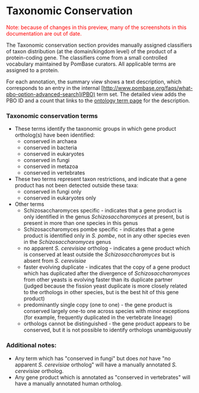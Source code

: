 # Taxonomic Conservation

<div style="color: red">
  Note: because of changes in this preview, many of the screenshots in
  this documentation are out of date.
</div>

The Taxonomic conservation section provides manually assigned
classifiers of taxon distribution (at the domain/kingdom level) of the
product of a protein-coding gene. The classifiers come from a small
controlled vocabulary maintained by PomBase curators. All applicable
terms are assigned to a protein.

For each annotation, the summary view shows a text description, which
corresponds to an entry in the internal
[http://www.pombase.org/faqs/what-pbo-option-advanced-search](PBO)
term set. The detailed view adds the PBO ID and a count that links to
the [ontology term page](/documentation/ontology-term-page) for the
description.

### Taxonomic conservation terms ###

-   These terms identify the taxonomic groups in which gene product
    ortholog(s) have been identified:
    -   conserved in archaea
    -   conserved in bacteria
    -   conserved in eukaryotes
    -   conserved in fungi
    -   conserved in metazoa
    -   conserved in vertebrates
-   These two terms represent taxon restrictions, and indicate that a
    gene product has not been detected outside these taxa:
    -   conserved in fungi only
    -   conserved in eukaryotes only
-   Other terms
    -   Schizosaccharomyces specific - indicates that a gene product is
        only identified in the genus *Schizosaccharomyces* at present,
        but is present in more than one species in this genus
    -   Schizosaccharomyces pombe specific - indicates that a gene
        product is identified only in *S. pombe*, not in any other
        species even in the *Schizosaccharomyces* genus
    -   no apparent *S. cerevisiae* ortholog - indicates a gene product
        which is conserved at least outside the *Schizosaccharomyces*
        but is absent from *S. cerevisiae*
    -   faster evolving duplicate - indicates that the copy of a gene
        product which has duplicated after the divergence of
        *Schizosaccharomyces* from other yeasts is evolving faster than
        its duplicate partner (judged because the fission yeast
        duplicate is more closely related to the orthologs in other
        species, but is the best hit of this gene product)
    -   predominantly single copy (one to one) - the gene product is
        conserved largely one-to one across species with minor
        exceptions (for example, frequently duplicated in the vertebrate
        lineage)
    -   orthologs cannot be distinguished - the gene product appears to
        be conserved, but it is not possible to identify orthologs
        unambiguously

### Additional notes: ###

-   Any term which has "conserved in fungi" but does *not* have "no
    apparent *S. cerevisiae* ortholog" will have a manually annotated
    *S. cerevisiae* ortholog.
-   Any gene product which is annotated as "conserved in vertebrates"
    will have a manually annotated human ortholog.
